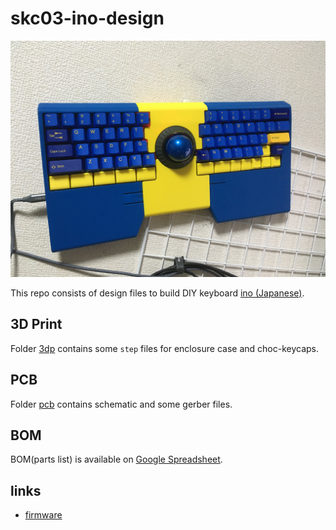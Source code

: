 # skc03-ino-design
![photo](./kbd-ino.jpg)

This repo consists of design files to build DIY keyboard [ino (Japanese)](https://github.com/hidsh/zzz-kbd/blob/master/products/ino/index.md).

## 3D Print
Folder [3dp](./3dp) contains some `step` files for enclosure case and choc-keycaps.

## PCB
Folder [pcb](./pcb) contains schematic and some gerber files.

## BOM
BOM(parts list) is available on [Google Spreadsheet](https://docs.google.com/spreadsheets/d/e/2PACX-1vQE1RzLHw71graJ5WT3xLqOeitd7p3jCuBzTkQNxFv0gUhjLC2Krv7XqfOAtS7fEDlFZxTjUkTnRmUb/pubhtml).

## links
- [firmware](https://github.com/hidsh/qmk_firmware/)
